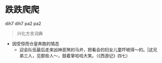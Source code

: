 # 跌跌爬爬
dih7 dih7 pa2 pa2
> 兴化方言词典
- 因受惊而仓皇奔跑的情态
  - 迎会队伍最后走来凶神恶煞的马弁，把看会的妇女儿童吓唬得～的。|这兄弟三人，见那些人～，鼓着掌哈哈大笑。（《西游记》四七）
